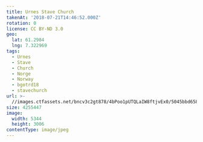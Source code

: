 ```yaml
---
title: Urnes Stave Church
takenAt: '2018-07-21T14:46:52.000Z'
rotation: 0
license: CC BY-ND 3.0
geo:
  lat: 61.2984
  lng: 7.322969
tags:
  - Urnes
  - Stave
  - Church
  - Norge
  - Norway
  - bgotrd18
  - stavechurch
url: >-
  //images.ctfassets.net/bncv3c2gt878/4bPoo1pUTQLaIW8ftjvEx0/5045bbd6588b73189e8cbfafcdc6a4ea/urnes-stave-church_28923124097_o
size: 4255447
image:
  width: 5344
  height: 3006
contentType: image/jpeg
---
```


